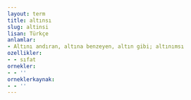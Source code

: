 ```yaml
---
layout: term
title: altınsı
slug: altinsi
lisan: Türkçe
anlamlar:
- Altını andıran, altına benzeyen, altın gibi; altınımsı
ozellikler:
- - sıfat
ornekler:
- - ''
orneklerkaynak:
- - ''
---
```

